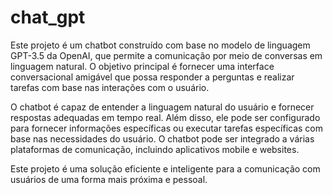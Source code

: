 # chat_gpt

Este projeto é um chatbot construído com base no modelo de linguagem GPT-3.5 da OpenAI, que permite a comunicação por meio de conversas em linguagem natural. O objetivo principal é fornecer uma interface conversacional amigável que possa responder a perguntas e realizar tarefas com base nas interações com o usuário.

O chatbot é capaz de entender a linguagem natural do usuário e fornecer respostas adequadas em tempo real. Além disso, ele pode ser configurado para fornecer informações específicas ou executar tarefas específicas com base nas necessidades do usuário. O chatbot pode ser integrado a várias plataformas de comunicação, incluindo aplicativos mobile e websites.

Este projeto é uma solução eficiente e inteligente para a comunicação com usuários de uma forma mais próxima e pessoal. 
